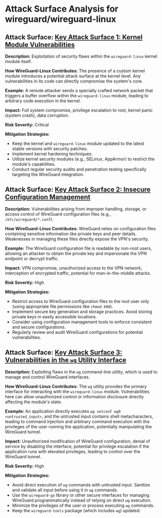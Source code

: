 # Attack Surface Analysis for wireguard/wireguard-linux

## Attack Surface: [Key Attack Surface 1: Kernel Module Vulnerabilities](./attack_surfaces/key_attack_surface_1_kernel_module_vulnerabilities.md)

**Description:** Exploitation of security flaws within the `wireguard-linux` kernel module itself.

**How WireGuard-Linux Contributes:** The presence of a custom kernel module introduces a potential attack surface at the kernel level. Any vulnerabilities in its code can directly compromise the system's core.

**Example:** A remote attacker sends a specially crafted network packet that triggers a buffer overflow within the `wireguard-linux` module, leading to arbitrary code execution in the kernel.

**Impact:**  Full system compromise, privilege escalation to root, kernel panic (system crash), data corruption.

**Risk Severity:** Critical

**Mitigation Strategies:**

*   Keep the kernel and `wireguard-linux` module updated to the latest stable versions with security patches.
*   Implement kernel hardening techniques.
*   Utilize kernel security modules (e.g., SELinux, AppArmor) to restrict the module's capabilities.
*   Conduct regular security audits and penetration testing specifically targeting the WireGuard integration.

## Attack Surface: [Key Attack Surface 2: Insecure Configuration Management](./attack_surfaces/key_attack_surface_2_insecure_configuration_management.md)

**Description:**  Vulnerabilities arising from improper handling, storage, or access control of WireGuard configuration files (e.g., `/etc/wireguard/*.conf`).

**How WireGuard-Linux Contributes:** WireGuard relies on configuration files containing sensitive information like private keys and peer details. Weaknesses in managing these files directly expose the VPN's security.

**Example:** The WireGuard configuration file is readable by non-root users, allowing an attacker to obtain the private key and impersonate the VPN endpoint or decrypt traffic.

**Impact:** VPN compromise, unauthorized access to the VPN network, interception of encrypted traffic, potential for man-in-the-middle attacks.

**Risk Severity:** High

**Mitigation Strategies:**

*   Restrict access to WireGuard configuration files to the root user only (using appropriate file permissions like `chmod 600`).
*   Implement secure key generation and storage practices. Avoid storing private keys in easily accessible locations.
*   Consider using configuration management tools to enforce consistent and secure configurations.
*   Regularly review and audit WireGuard configurations for potential vulnerabilities.

## Attack Surface: [Key Attack Surface 3: Vulnerabilities in the `wg` Utility Interface](./attack_surfaces/key_attack_surface_3_vulnerabilities_in_the__wg__utility_interface.md)

**Description:** Exploiting flaws in the `wg` command-line utility, which is used to manage and control WireGuard interfaces.

**How WireGuard-Linux Contributes:** The `wg` utility provides the primary interface for interacting with the `wireguard-linux` module. Vulnerabilities here can allow unauthorized control or information disclosure directly affecting the module's state.

**Example:** An application directly executes `wg setconf wg0 <untrusted_input>`, and the untrusted input contains shell metacharacters, leading to command injection and arbitrary command execution with the privileges of the user running the application, potentially manipulating the WireGuard tunnel.

**Impact:** Unauthorized modification of WireGuard configuration, denial of service by disabling the interface, potential for privilege escalation if the application runs with elevated privileges, leading to control over the WireGuard tunnel.

**Risk Severity:** High

**Mitigation Strategies:**

*   Avoid direct execution of `wg` commands with untrusted input. Sanitize and validate all input before using it in `wg` commands.
*   Use the `wireguard-go` library or other secure interfaces for managing WireGuard programmatically instead of relying on direct `wg` execution.
*   Minimize the privileges of the user or process executing `wg` commands.
*   Keep the `wireguard-tools` package (which includes `wg`) updated.

